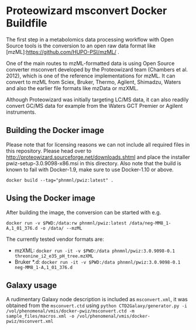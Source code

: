 # Proteowizard msconvert Docker Buildfile

The first step in a metabolomics data processing workflow with Open
Source tools is the conversion to an open raw data format like
[mzML]:https://github.com/HUPO-PSI/mzML/ .

One of the main routes to mzML-formatted data is using Open Source converter
msconvert developed by the Proteowizard team (Chambers et al. 2012), 
which is one of the reference implementations for mzML. It can convert 
to mzML from Sciex, Bruker, Thermo, Agilent, Shimadzu, Waters 
and also the earlier file formats like mzData or mzXML.

Although Proteowizard was initially targeting LC/MS data, it can also readily 
convert GC/MS data for example from the Waters GCT Premier or Agilent instruments.

## Building the Docker image

Please note that for licensing reasons we can not include all required 
files in this repository. Please head over to http://proteowizard.sourceforge.net/downloads.shtml
and place the installer pwiz-setup-3.0.9098-x86.msi in this directory.
Also note that the build is known to fail with Docker-1.9, make sure to use Docker-1.10 or above.

`docker build --tag="phnmnl/pwiz:latest" .`

## Using the Docker image

After building the image, the conversion can be started with e.g. 

`docker run -v $PWD:/data:rw phnmnl/pwiz:latest /data/neg-MM8_1-A,1_01_376.d -o /data/ --mzML`

The currently tested vendor formats are:

* mzXML: `docker run -it -v $PWD:/data phnmnl/pwiz:3.0.9098-0.1 threonine_i2_e35_pH_tree.mzXML`
* Bruker *.d: `docker run -it -v $PWD:/data phnmnl/pwiz:3.0.9098-0.1 neg-MM8_1-A,1_01_376.d`

## Galaxy usage

A rudimentary Galaxy node description is included as `msconvert.xml`, 
it was obtained from the `msconvert.ctd` using 
`python CTD2Galaxy/generator.py -i /vol/phenomenal/vmis/docker-pwiz/msconvert.ctd -m sample_files/macros.xml -o /vol/phenomenal/vmis/docker-pwiz/msconvert.xml`










